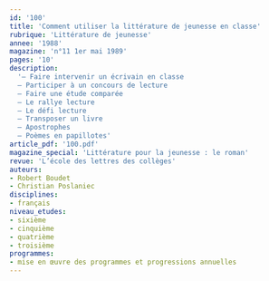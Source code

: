 ```yaml
---
id: '100'
title: 'Comment utiliser la littérature de jeunesse en classe'
rubrique: 'Littérature de jeunesse'
annee: '1988'
magazine: 'n°11 1er mai 1989'
pages: '10'
description: 
  '– Faire intervenir un écrivain en classe
  – Participer à un concours de lecture
  – Faire une étude comparée
  – Le rallye lecture
  – Le défi lecture
  – Transposer un livre
  – Apostrophes
  – Poèmes en papillotes'
article_pdf: '100.pdf'
magazine_special: 'Littérature pour la jeunesse : le roman'
revue: 'L’école des lettres des collèges'
auteurs:
- Robert Boudet
- Christian Poslaniec
disciplines:
- français
niveau_etudes:
- sixième
- cinquième
- quatrième
- troisième
programmes:
- mise en œuvre des programmes et progressions annuelles
---
```


